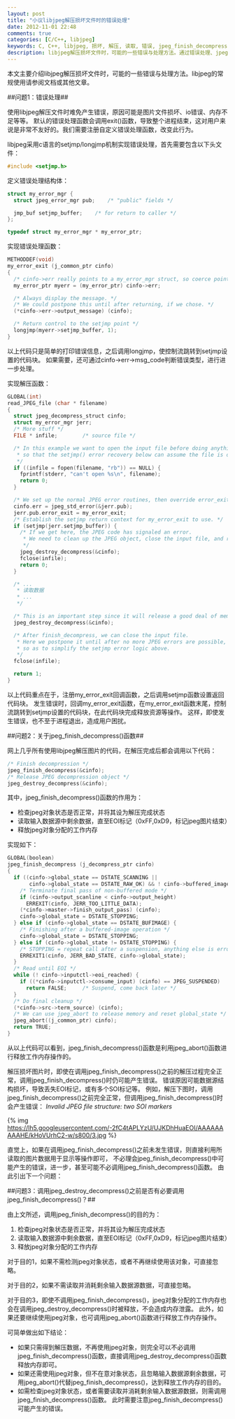 ```yaml
---
layout: post
title: "小议libjpeg解压损坏文件时的错误处理"
date: 2012-11-01 22:48
comments: true
categories: [C/C++, libjpeg]
keywords: C, C++, libjpeg, 损坏, 解压, 读取, 错误, jpeg_finish_decompress, jpeg_destroy_decompress
description: libjpeg解压损坏文件时，可能的一些错误与处理方法。通过错误处理、jpeg_finish_decompress()函数、调用jpeg_destroy_decompress()之前是否有必要调用jpeg_finish_decompress()三个问题展开讨论。
---
```


本文主要介绍libjpeg解压损坏文件时，可能的一些错误与处理方法。libjpeg的常规使用请参阅文档或其他文章。

##问题1：错误处理##

使用libjpeg解压文件时难免产生错误，原因可能是图片文件损坏、io错误、内存不足等等。
默认的错误处理函数会调用exit()函数，导致整个进程结束，这对用户来说是非常不友好的。我们需要注册自定义错误处理函数，改变此行为。

libjpeg采用c语言的setjmp/longjmp机制实现错误处理，首先需要包含以下头文件：
``` c
#include <setjmp.h>
```

定义错误处理结构体：
``` c
struct my_error_mgr {
  struct jpeg_error_mgr pub;	/* "public" fields */

  jmp_buf setjmp_buffer;	/* for return to caller */
};

typedef struct my_error_mgr * my_error_ptr;
```

实现错误处理函数：
``` c
METHODDEF(void)
my_error_exit (j_common_ptr cinfo)
{
  /* cinfo->err really points to a my_error_mgr struct, so coerce pointer */
  my_error_ptr myerr = (my_error_ptr) cinfo->err;

  /* Always display the message. */
  /* We could postpone this until after returning, if we chose. */
  (*cinfo->err->output_message) (cinfo);

  /* Return control to the setjmp point */
  longjmp(myerr->setjmp_buffer, 1);
}
```
以上代码只是简单的打印错误信息，之后调用longjmp，使控制流跳转到setjmp设置的代码块。
如果需要，还可通过cinfo->err->msg_code判断错误类型，进行进一步处理。

<!-- more -->

实现解压函数：
``` c
GLOBAL(int)
read_JPEG_file (char * filename)
{
  struct jpeg_decompress_struct cinfo;
  struct my_error_mgr jerr;
  /* More stuff */
  FILE * infile;		/* source file */

  /* In this example we want to open the input file before doing anything else,
   * so that the setjmp() error recovery below can assume the file is open.
   */
  if ((infile = fopen(filename, "rb")) == NULL) {
    fprintf(stderr, "can't open %s\n", filename);
    return 0;
  }

  /* We set up the normal JPEG error routines, then override error_exit. */
  cinfo.err = jpeg_std_error(&jerr.pub);
  jerr.pub.error_exit = my_error_exit;
  /* Establish the setjmp return context for my_error_exit to use. */
  if (setjmp(jerr.setjmp_buffer)) {
    /* If we get here, the JPEG code has signaled an error.
     * We need to clean up the JPEG object, close the input file, and return.
     */
    jpeg_destroy_decompress(&cinfo);
    fclose(infile);
    return 0;
  }

  /* ...
   * 读取数据
   * ...
   */

  /* This is an important step since it will release a good deal of memory. */
  jpeg_destroy_decompress(&cinfo);

  /* After finish_decompress, we can close the input file.
   * Here we postpone it until after no more JPEG errors are possible,
   * so as to simplify the setjmp error logic above.
   */
  fclose(infile);

  return 1;
}
```

以上代码重点在于，注册my_error_exit回调函数，之后调用setjmp函数设置返回代码块。
发生错误时，回调my_error_exit函数，在my_error_exit函数末尾，控制流跳转到setjmp设置的代码块，在此代码块完成释放资源等操作。
这样，即使发生错误，也不至于进程退出，造成用户困扰。


##问题2：关于jpeg_finish_decompress()函数##

网上几乎所有使用libjpeg解压图片的代码，在解压完成后都会调用以下代码：
``` c
/* Finish decompression */
jpeg_finish_decompress(&cinfo);
/* Release JPEG decompression object */
jpeg_destroy_decompress(&cinfo);

```

其中，jpeg_finish_decompress()函数的作用为：

* 检查jpeg对象状态是否正常，并将其设为解压完成状态
* 读取输入数据源中剩余数据，直至EOI标记（0xFF,0xD9，标记jpeg图片结束）
* 释放jpeg对象分配的工作内存

实现如下：
``` c
GLOBAL(boolean)
jpeg_finish_decompress (j_decompress_ptr cinfo)
{
  if ((cinfo->global_state == DSTATE_SCANNING ||
       cinfo->global_state == DSTATE_RAW_OK) && ! cinfo->buffered_image) {
    /* Terminate final pass of non-buffered mode */
    if (cinfo->output_scanline < cinfo->output_height)
      ERREXIT(cinfo, JERR_TOO_LITTLE_DATA);
    (*cinfo->master->finish_output_pass) (cinfo);
    cinfo->global_state = DSTATE_STOPPING;
  } else if (cinfo->global_state == DSTATE_BUFIMAGE) {
    /* Finishing after a buffered-image operation */
    cinfo->global_state = DSTATE_STOPPING;
  } else if (cinfo->global_state != DSTATE_STOPPING) {
    /* STOPPING = repeat call after a suspension, anything else is error */
    ERREXIT1(cinfo, JERR_BAD_STATE, cinfo->global_state);
  }
  /* Read until EOI */
  while (! cinfo->inputctl->eoi_reached) {
    if ((*cinfo->inputctl->consume_input) (cinfo) == JPEG_SUSPENDED)
      return FALSE;		/* Suspend, come back later */
  }
  /* Do final cleanup */
  (*cinfo->src->term_source) (cinfo);
  /* We can use jpeg_abort to release memory and reset global_state */
  jpeg_abort((j_common_ptr) cinfo);
  return TRUE;
}
```

从以上代码可以看到，jpeg_finish_decompress()函数是利用jpeg_abort()函数进行释放工作内存操作的。

解压损坏图片时，即使在调用jpeg_finish_decompress()之前的解压过程完全正常，调用jpeg_finish_decompress()时仍可能产生错误。
错误原因可能数据源结构损坏，导致丢失EOI标记，或有多个SOI标记等。
例如，解压下图时，调用jpeg_finish_decompress()之前完全正常，但调用jpeg_finish_decompress()时会产生错误：
*Invalid JPEG file structure: two SOI markers*

{% img https://lh5.googleusercontent.com/-2fC4tAPLYzU/UJKDhHuaEOI/AAAAAAAAAHE/kHoVUrhC2-w/s800/3.jpg %}

直觉上，如果在调用jpeg_finish_decompress()之前未发生错误，则直接利用所读取的图片数据用于显示等操作即可，
不必理会jpeg_finish_decompress()中可能产生的错误，进一步，甚至可能不必调用jpeg_finish_decompress()函数。
由此引出下一个问题：

##问题3：调用jpeg_destroy_decompress()之前是否有必要调用jpeg_finish_decompress()？##

由上文所述，调用jpeg_finish_decompress()的目的为：

1. 检查jpeg对象状态是否正常，并将其设为解压完成状态
2. 读取输入数据源中剩余数据，直至EOI标记（0xFF,0xD9，标记jpeg图片结束）
3. 释放jpeg对象分配的工作内存

对于目的1，如果不需检测jpeg对象状态，或者不再继续使用该对象，可直接忽略。

对于目的2，如果不需读取并消耗剩余输入数据源数据，可直接忽略。

对于目的3，即使不调用jpeg_finish_decompress()，jpeg对象分配的工作内存也会在调用jpeg_destroy_decompress()时被释放，不会造成内存泄露。
此外，如果还要继续使用jpeg对象，也可调用jpeg_abort()函数进行释放工作内存操作。

可简单做出如下结论：

* 如果只需得到解压数据，不再使用jpeg对象，则完全可以不必调用jpeg_finish_decompress()函数，直接调用jpeg_destroy_decompress()函数释放内存即可。
* 如果还需使用jpeg对象，但不在意对象状态，且忽略输入数据源剩余数据，可用jpeg_abort()代替jpeg_finish_decompress()，达到释放工作内存的目的。
* 如需检查jpeg对象状态，或者需要读取并消耗剩余输入数据源数据，则需调用jpeg_finish_decompress()函数。
此时需要注意jpeg_finish_decompress()可能产生的错误。
